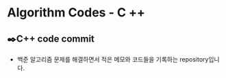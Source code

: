 # Algorithm Codes - C ++

## :black_nib:C++ code commit

- 백준 알고리즘 문제를 해결하면서 적은 메모와 코드들을 기록하는 repository입니다.

